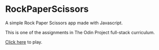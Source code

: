 # RockPaperScissors

A simple Rock Paper Scissors app made with Javascript. 

This is one of the assignments in The Odin Project full-stack curriculum. 

[Click here](https://alexboondev.github.io/RockPaperScissors/) to play.
